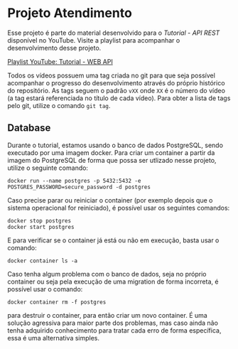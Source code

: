 # Projeto Atendimento

Esse projeto é parte do material desenvolvido para o *Tutorial - API REST* disponível no YouTube. Visite a playlist para acompanhar o desenvolvimento desse projeto.

[Playlist YouTube: Tutorial - WEB API](https://www.youtube.com/playlist?list=PLMNbRZnNsaq-rQro0TgTrJSq-9xFX_aNo)

Todos os vídeos possuem uma tag criada no git para que seja possível acompanhar o progresso do desenvolvimento através do próprio histórico do repositório. As tags seguem o padrão `vXX` onde `XX` é o número do vídeo (a tag estará referenciada no título de cada vídeo). Para obter a lista de tags pelo git, utilize o comando `git tag`.

## Database

Durante o tutorial, estamos usando o banco de dados PostgreSQL, sendo executado por uma imagem docker. Para criar um container a partir da imagem do PostgreSQL de forma que possa ser utlizado nesse projeto, utilize o seguinte comando:

```
docker run --name postgres -p 5432:5432 -e POSTGRES_PASSWORD=secure_password -d postgres
```

Caso precise parar ou reiniciar o container (por exemplo depois que o sistema operacional for reiniciado), é possível usar os seguintes comandos:

```
docker stop postgres
docker start postgres
```

E para verificar se o container já está ou não em execução, basta usar o comando:

```
docker container ls -a
```

Caso tenha algum problema com o banco de dados, seja no próprio container ou seja pela execução de uma migration de forma incorreta, é possível usar o comando:

```
docker container rm -f postgres
```

para destruir o container, para então criar um novo container. É uma solução agressiva para maior parte dos problemas, mas caso ainda não tenha adquirido conhecimento para tratar cada erro de forma específica, essa é uma alternativa simples.

